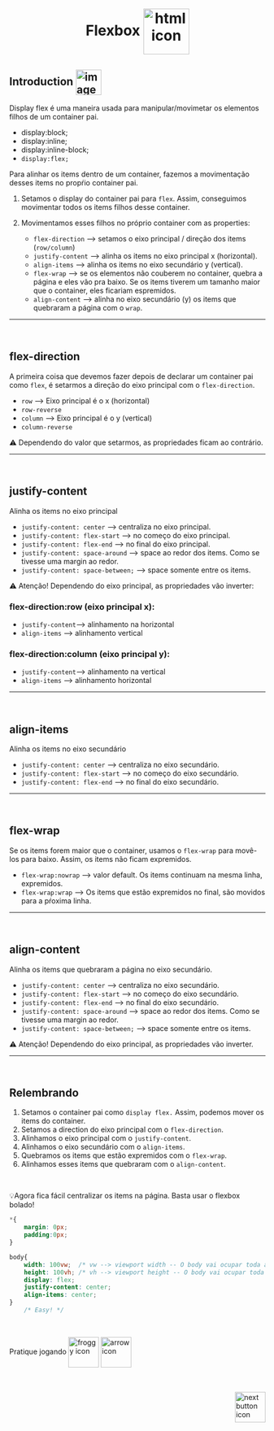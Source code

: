 <h1 align="center">
    Flexbox
    <img src="https://cdn-icons-png.flaticon.com/512/210/210561.png" alt="html icon" width="90px" align="center" >
</h1>

## Introduction <img src="https://cdn-icons-png.flaticon.com/512/1436/1436664.png" alt="imagem" width="50px" align="center">

Display flex é uma maneira usada para manipular/movimetar os elementos filhos de um container pai.

- display:block;
- display:inline;
- display:inline-block;
- `display:flex;`

Para alinhar os items dentro de um container, fazemos a movimentação desses items no propŕio container pai.

1. Setamos o display do container pai para `flex`. Assim, conseguimos movimentar todos os items filhos desse container.
2. Movimentamos esses filhos no próprio container com as properties:

   - `flex-direction` --> setamos o eixo principal / direção dos items (`row/column`)
   - `justify-content` --> alinha os items no eixo principal x (horizontal).
   - `align-items` --> alinha os items no eixo secundário y (vertical).
   - `flex-wrap` --> se os elementos não couberem no container, quebra a página e eles vão pra baixo. Se os items tiverem um tamanho maior que o container, eles ficariam espremidos.
   - `align-content` --> alinha no eixo secundário (y) os items que quebraram a página com o `wrap`.

<hr>
<br> 

## flex-direction
A primeira coisa que devemos fazer depois de declarar um container pai como `flex`, é setarmos a direção do eixo principal com o `flex-direction`.

- `row` --> Eixo principal é o x (horizontal)
- `row-reverse`
- `column` --> Eixo principal é o y (vertical)
- `column-reverse`


:warning: Dependendo do valor que setarmos, as propriedades ficam ao contrário.

<hr>
<br>

## justify-content
Alinha os items no eixo principal

- `justify-content: center` --> centraliza no eixo principal.
- `justify-content: flex-start` --> no começo do eixo principal.
- `justify-content: flex-end` --> no final do eixo principal.
- `justify-content: space-around` --> space ao redor dos items. Como se tivesse uma margin ao redor.
- `justify-content: space-between;` --> space somente entre os items.


:warning: Atenção! Dependendo do eixo principal, as propriedades vão inverter:

### flex-direction:row (eixo principal x):
- `justify-content`--> alinhamento na horizontal
- `align-items` --> alinhamento vertical

### flex-direction:column (eixo principal y):
- `justify-content`--> alinhamento na vertical
- `align-items` --> alinhamento horizontal


<hr>
<br>

## align-items
Alinha os items no eixo secundário

- `justify-content: center` --> centraliza no eixo secundário.
- `justify-content: flex-start` --> no começo do eixo secundário.
- `justify-content: flex-end` --> no final do eixo secundário.

<hr>
<br>

## flex-wrap
Se os items forem maior que o container, usamos o `flex-wrap` para movê-los para baixo. Assim, os items não ficam expremidos.

- `flex-wrap:nowrap` --> valor default. Os items continuam na mesma linha, expremidos.
- `flex-wrap:wrap` --> Os items que estão expremidos no final, são movidos para a pŕoxima linha.

<hr>
<br>

## align-content
Alinha os items que quebraram a página no eixo secundário.

- `justify-content: center` --> centraliza no eixo secundário.
- `justify-content: flex-start` --> no começo do eixo secundário.
- `justify-content: flex-end` --> no final do eixo secundário.
- `justify-content: space-around` --> space ao redor dos items. Como se tivesse uma margin ao redor.
- `justify-content: space-between;` --> space somente entre os items.

:warning: Atenção! Dependendo do eixo principal, as propriedades vão inverter.

<hr>
<br>

## Relembrando

1. Setamos o container pai como `display flex.` Assim, podemos mover os items do container.
2. Setamos a direction do eixo principal com o `flex-direction`.
3. Alinhamos o eixo principal com o `justify-content`.
4. Alinhamos o eixo secundário com o `align-items`.
5. Quebramos os items que estão expremidos com o `flex-wrap`.
6. Alinhamos esses items que quebraram  com o `align-content`.

<br>

:bulb:Agora fica fácil centralizar os items na página. Basta usar o flexbox bolado!

```css
*{
    margin: 0px;
    padding:0px;
}

body{
    width: 100vw;  /* vw --> viewport width -- O body vai ocupar toda a width da tela */
    height: 100vh; /* vh --> viewport height -- O body vai ocupar toda o height da tela */
    display: flex;
    justify-content: center;
    align-items: center;
}
    /* Easy! */
```

<br>

Pratique jogando <a href="https://flexboxfroggy.com/"><img src="https://cdn.iconscout.com/icon/free/png-512/frog-face-animal-aquatic-33968.png?f=avif&w=256" alt="froggy icon" width="60px" align="center"></a> <img src="https://files.softicons.com/download/web-icons/stock-web-icons-by-snap2objects/png/128/arrow2.png" alt="arrow icon" width="60px" align="center"> 

<!-- Next page button-->
<br>
<br>

<a href="https://github.com/lGabrielDev/01.html_css/blob/main/2.CSS/5.css_variables/css_variables.md">
    <img src="https://cdn-icons-png.flaticon.com/512/5553/5553581.png" alt="next button icon" width="60px" align="right">
</a>